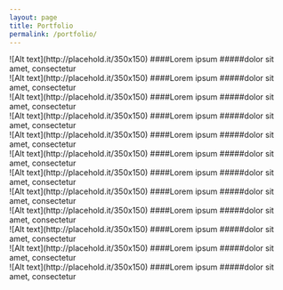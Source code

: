 ```yaml
---
layout: page
title: Portfolio
permalink: /portfolio/
---
```



<section class="portfolio-item">
![Alt text](http://placehold.it/350x150)
####Lorem ipsum
#####dolor sit amet, consectetur
</section>

<section class="portfolio-item">
![Alt text](http://placehold.it/350x150)
####Lorem ipsum
#####dolor sit amet, consectetur
</section>

<section class="portfolio-item">
![Alt text](http://placehold.it/350x150)
####Lorem ipsum
#####dolor sit amet, consectetur
</section>

<section class="portfolio-item">
![Alt text](http://placehold.it/350x150)
####Lorem ipsum
#####dolor sit amet, consectetur
</section>

<section class="portfolio-item">
![Alt text](http://placehold.it/350x150)
####Lorem ipsum
#####dolor sit amet, consectetur
</section>

<section class="portfolio-item">
![Alt text](http://placehold.it/350x150)
####Lorem ipsum
#####dolor sit amet, consectetur
</section>

<section class="portfolio-item">
![Alt text](http://placehold.it/350x150)
####Lorem ipsum
#####dolor sit amet, consectetur
</section>

<section class="portfolio-item">
![Alt text](http://placehold.it/350x150)
####Lorem ipsum
#####dolor sit amet, consectetur
</section>

<section class="portfolio-item">
![Alt text](http://placehold.it/350x150)
####Lorem ipsum
#####dolor sit amet, consectetur
</section>

<section class="portfolio-item">
![Alt text](http://placehold.it/350x150)
####Lorem ipsum
#####dolor sit amet, consectetur
</section>

<section class="portfolio-item">
![Alt text](http://placehold.it/350x150)
####Lorem ipsum
#####dolor sit amet, consectetur
</section>

<section class="portfolio-item">
![Alt text](http://placehold.it/350x150)
####Lorem ipsum
#####dolor sit amet, consectetur
</section>

&nbsp;
